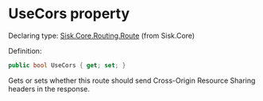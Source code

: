 <!--

Copyrights 2023 Sisk Framework - CypherPotato
Published under MIT license

!!! DO NOT EDIT THIS FILE !!!
This file was generated by a tool in the Sisk package. To edit the information in this documentation,
edit the XML documentation present in the Sisk source code.

-->


# UseCors property

Declaring type: [Sisk.Core.Routing.Route](/spec/Sisk.Core.Routing.Route.md) (from Sisk.Core)


Definition:

```cs
public bool UseCors { get; set; }
```

Gets or sets whether this route should send Cross-Origin Resource Sharing headers in the response.

